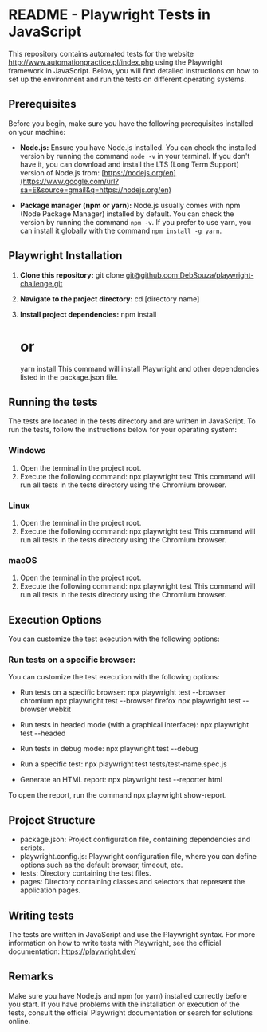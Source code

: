 # README - Playwright Tests in JavaScript

This repository contains automated tests for the website http://www.automationpractice.pl/index.php using the Playwright framework in JavaScript. Below, you will find detailed instructions on how to set up the environment and run the tests on different operating systems.

## Prerequisites

Before you begin, make sure you have the following prerequisites installed on your machine:

* **Node.js:** Ensure you have Node.js installed. You can check the installed version by running the command `node -v` in your terminal. If you don't have it, you can download and install the LTS (Long Term Support) version of Node.js from: [https://nodejs.org/en](https://www.google.com/url?sa=E&source=gmail&q=https://nodejs.org/en)

* **Package manager (npm or yarn):** Node.js usually comes with npm (Node Package Manager) installed by default. You can check the version by running the command `npm -v`. If you prefer to use yarn, you can install it globally with the command `npm install -g yarn`.

## Playwright Installation

1. **Clone this repository:**
   git clone [git@github.com:DebSouza/playwright-challenge.git](https://github.com/DebSouza/playwright-challenge)

2. **Navigate to the project directory:**
    cd [directory name]

3. **Install project dependencies:**
    npm install 
    # or
    yarn install
This command will install Playwright and other dependencies listed in the package.json file.



## Running the tests
The tests are located in the tests directory and are written in JavaScript. To run the tests, follow the instructions below for your operating system:

### Windows
1. Open the terminal in the project root.
2. Execute the following command:
     npx playwright test
This command will run all tests in the tests directory using the Chromium browser.

### Linux
1. Open the terminal in the project root.
2. Execute the following command:
    npx playwright test
This command will run all tests in the tests directory using the Chromium browser.


### macOS
1. Open the terminal in the project root.
2. Execute the following command:
    npx playwright test
This command will run all tests in the tests directory using the Chromium browser.


## Execution Options
You can customize the test execution with the following options:

### Run tests on a specific browser:
You can customize the test execution with the following options:

- Run tests on a specific browser:
    npx playwright test --browser chromium
    npx playwright test --browser firefox
    npx playwright test --browser webkit

- Run tests in headed mode (with a graphical interface):
    npx playwright test --headed

- Run tests in debug mode:
    npx playwright test --debug

- Run a specific test:
    npx playwright test tests/test-name.spec.js

- Generate an HTML report:
    npx playwright test --reporter html

To open the report, run the command npx playwright show-report.


## Project Structure
- package.json: Project configuration file, containing dependencies and scripts.
- playwright.config.js: Playwright configuration file, where you can define options such as the default browser, timeout, etc.
- tests: Directory containing the test files.
- pages: Directory containing classes and selectors that represent the application pages.

## Writing tests
The tests are written in JavaScript and use the Playwright syntax. For more information on how to write tests with Playwright, see the official documentation: https://playwright.dev/

## Remarks
Make sure you have Node.js and npm (or yarn) installed correctly before you start.
If you have problems with the installation or execution of the tests, consult the official Playwright documentation or search for solutions online.